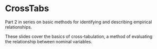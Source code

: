 # CrossTabs
Part 2 in series on basic methods for identifying and describing empirical relationships.

These slides cover the basics of cross-tabulation, a method of evaluating the relationship between nominal variables.
